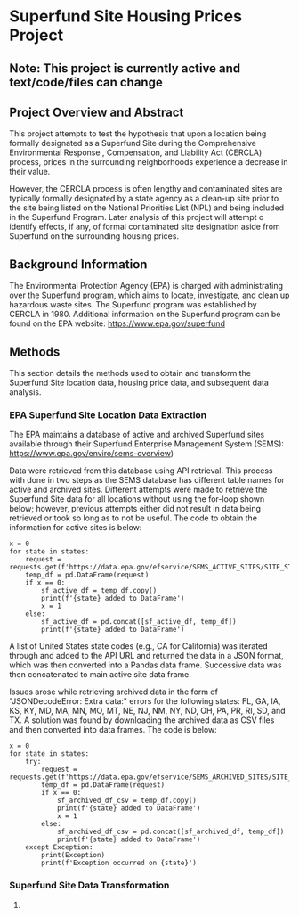 # Superfund Site Housing Prices Project

## Note: This project is currently active and text/code/files can change


## Project Overview and Abstract
This project attempts to test the hypothesis that upon a location being formally designated as a Superfund Site during the Comprehensive Environmental Response , Compensation, and Liability Act (CERCLA) process, prices in the surrounding neighborhoods experience a decrease in their value. 

However, the CERCLA process is often lengthy and contaminated sites are typically formally designated by a state agency as a clean-up site prior to the site being listed on the National Priorities List (NPL) and being included in the Superfund Program. Later analysis of this project will attempt o identify effects, if any, of formal contaminated site designation aside from Superfund on the surrounding housing prices. 


## Background Information

The Environmental Protection Agency (EPA) is charged with administrating over the Superfund program, which aims to locate, investigate, and clean up hazardous waste sites. The Superfund program was established by CERCLA in 1980. Additional information on the Superfund program can be found on the EPA website: https://www.epa.gov/superfund


## Methods

This section details the methods used to obtain and transform the Superfund Site location data, housing price data, and subsequent data analysis. 

### EPA Superfund Site Location Data Extraction

The EPA maintains a database of active and archived Superfund sites available through their Superfund Enterprise Management System (SEMS): https://www.epa.gov/enviro/sems-overview)

Data were retrieved from this database using API retrieval. This process with done in two steps as the SEMS database has different table names for active and archived sites. Different attempts were made to retrieve the Superfund Site data for all locations without using the for-loop shown below; however, previous attempts either did not result in data being retrieved or took so long as to not be useful. The code to obtain the information for active sites is below:

```
x = 0
for state in states:
    request = requests.get(f'https://data.epa.gov/efservice/SEMS_ACTIVE_SITES/SITE_STATE/CONTAINING/{state}/JSON').json()
    temp_df = pd.DataFrame(request)
    if x == 0:
        sf_active_df = temp_df.copy()
        print(f'{state} added to DataFrame')
        x = 1
    else:
        sf_active_df = pd.concat([sf_active_df, temp_df])
        print(f'{state} added to DataFrame')
```

A list of United States state codes (e.g., CA for California) was iterated through and added to the API URL and returned the data in a JSON format, which was then converted into a Pandas data frame. Successive data was then concatenated to main active site data frame. 

Issues arose while retrieving archived data in the form of "JSONDecodeError: Extra data:" errors for the following states: FL, GA, IA, KS, KY, MD, MA, MN, MO, MT, NE, NJ, NM, NY, ND, OH, PA, PR, RI, SD, and TX. A solution was found by downloading the archived data as CSV files and then converted into data frames. The code is below:

```
x = 0
for state in states:
    try:
        request = requests.get(f'https://data.epa.gov/efservice/SEMS_ARCHIVED_SITES/SITE_STATE/CONTAINING/{state}/CSV')
        temp_df = pd.DataFrame(request)
        if x == 0:
            sf_archived_df_csv = temp_df.copy()
            print(f'{state} added to DataFrame')
            x = 1
        else:
            sf_archived_df_csv = pd.concat([sf_archived_df, temp_df])
            print(f'{state} added to DataFrame')
    except Exception:
        print(Exception)
        print(f'Exception occurred on {state}')
```

### Superfund Site Data Transformation

1)
 
